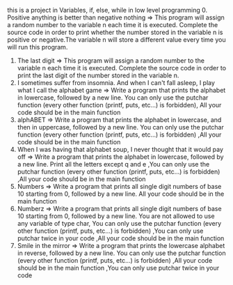 this is a project in Variables, if, else, while in low level programming
0. Positive anything is better than negative nothing => This program will assign a random number to the variable n each time it is executed. Complete the source code in order to print whether the number stored in the variable n is positive or negative.The variable n will store a different value every time you will run this program.
1. The last digit => This program will assign a random number to the variable n each time it is executed. Complete the source code in order to print the last digit of the number stored in the variable n.
2. I sometimes suffer from insomnia. And when I can't fall asleep, I play what I call the alphabet game => Write a program that prints the alphabet in lowercase, followed by a new line. You can only use the putchar function (every other function (printf, puts, etc…) is forbidden), All your code should be in the main function
3. alphABET => Write a program that prints the alphabet in lowercase, and then in uppercase, followed by a new line. You can only use the putchar function (every other function (printf, puts, etc…) is forbidden) ,All your code should be in the main function
4. When I was having that alphabet soup, I never thought that it would pay off => Write a program that prints the alphabet in lowercase, followed by a new line. Print all the letters except q and e ,You can only use the putchar function (every other function (printf, puts, etc…) is forbidden) ,All your code should be in the main function
5. Numbers => Write a program that prints all single digit numbers of base 10 starting from 0, followed by a new line. All your code should be in the main function
6. Numberz => Write a program that prints all single digit numbers of base 10 starting from 0, followed by a new line. You are not allowed to use any variable of type char, You can only use the putchar function (every other function (printf, puts, etc…) is forbidden) ,You can only use putchar twice in your code ,All your code should be in the main function
7. Smile in the mirror => Write a program that prints the lowercase alphabet in reverse, followed by a new line. You can only use the putchar function (every other function (printf, puts, etc…) is forbidden) ,All your code should be in the main function ,You can only use putchar twice in your code
